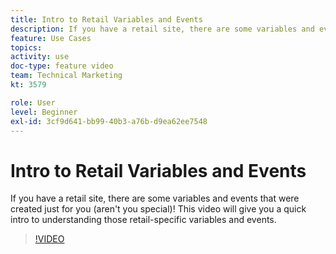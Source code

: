 ```yaml
---
title: Intro to Retail Variables and Events
description: If you have a retail site, there are some variables and events that were created just for you (aren't you special)! This video will give you a quick intro to understanding those retail-specific variables and events.
feature: Use Cases
topics: 
activity: use
doc-type: feature video
team: Technical Marketing
kt: 3579

role: User
level: Beginner
exl-id: 3cf9d641-bb99-40b3-a76b-d9ea62ee7548
---
```

# Intro to Retail Variables and Events

If you have a retail site, there are some variables and events that were created just for you (aren't you special)! This video will give you a quick intro to understanding those retail-specific variables and events.

>[!VIDEO](https://video.tv.adobe.com/v/28750/?quality=12)
